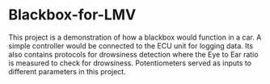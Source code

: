 # Blackbox-for-LMV
This project is a demonstration of how a blackbox would function in a car. A simple controller would be connected to the ECU unit for logging data. Its also contains protocols for drowsiness detection where the Eye to Ear ratio is measured to check for drowsiness. Potentiometers served as inputs to different parameters in this project.
